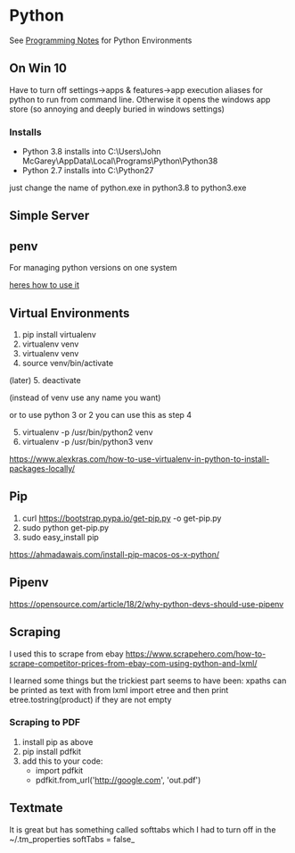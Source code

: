 # Python #

See [Programming Notes](Programming.md) for Python Environments


## On Win 10 ## 
Have to turn off settings->apps & features->app execution aliases for python to run from command line.  Otherwise it opens the windows app store (so annoying and deeply buried in windows settings)

### Installs ###
* Python 3.8 installs into C:\Users\John McGarey\AppData\Local\Programs\Python\Python38
* Python 2.7 installs into C:\Python27

just change the name of python.exe in python3.8 to python3.exe

## Simple Server ##


## penv ##
For managing python versions on one system

[heres how to use it](https://opensource.com/article/19/5/python-3-default-mac#what-to-do)


## Virtual Environments ##

1. pip install virtualenv
2. virtualenv venv
3. virtualenv venv
4. source venv/bin/activate

(later)
5. deactivate 

(instead of venv use any name you want)

or to use python 3 or 2 you can use this as step 4

5. virtualenv -p /usr/bin/python2 venv
5. virtualenv -p /usr/bin/python3 venv

https://www.alexkras.com/how-to-use-virtualenv-in-python-to-install-packages-locally/



## Pip ##
1. curl https://bootstrap.pypa.io/get-pip.py -o get-pip.py
2. sudo python get-pip.py
3. sudo easy_install pip

https://ahmadawais.com/install-pip-macos-os-x-python/

## Pipenv ##
https://opensource.com/article/18/2/why-python-devs-should-use-pipenv

## Scraping ##
I used this to scrape from ebay
https://www.scrapehero.com/how-to-scrape-competitor-prices-from-ebay-com-using-python-and-lxml/

I learned some things but the trickiest part seems to have been: xpaths can be printed as text with from lxml import etree and then print etree.tostring(product) if they are not empty

### Scraping to PDF ###
1. install pip as above
2. pip install pdfkit
3. add this to your code: 
	* import pdfkit
	* pdfkit.from_url('http://google.com', 'out.pdf')

## Textmate ##
It is great but has something called softtabs which I had to turn off in the ~/.tm_properties softTabs = false_
